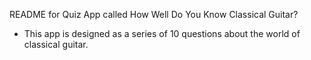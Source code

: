 README for Quiz App called How Well Do You Know Classical Guitar?

- This app is designed as a series of 10 questions about the world of classical guitar.